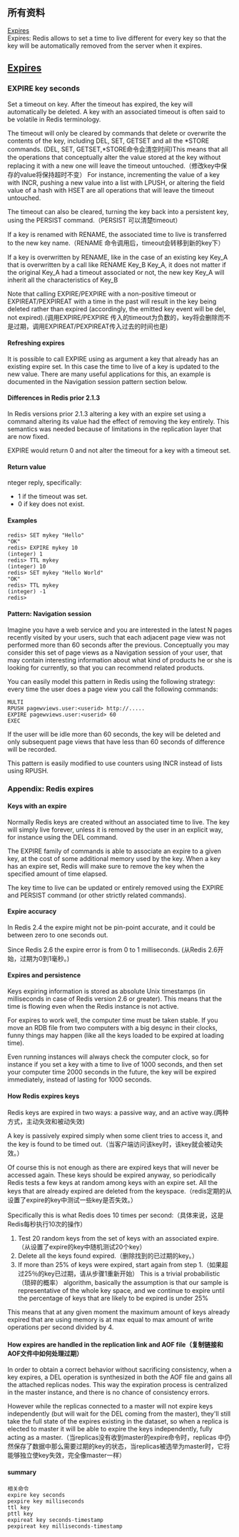 ## 所有资料
[Expires](https://redis.io/commands/expire)   
Expires: Redis allows to set a time to live different for every key so that the key will be automatically removed from the server when it expires.
## [Expires](https://redis.io/commands/expire)
### EXPIRE key seconds
Set a timeout on key. After the timeout has expired, the key will automatically be deleted. A key with an associated timeout is often said to be volatile in Redis terminology.

The timeout will only be cleared by commands that delete or overwrite the contents of the key, including DEL, SET, GETSET and all the *STORE commands. (DEL, SET, GETSET,*STORE命令会清空时间)This means that all the operations that conceptually alter the value stored at the key without replacing it with a new one will leave the timeout untouched.（修改key中保存的value将保持超时不变） For instance, incrementing the value of a key with INCR, pushing a new value into a list with LPUSH, or altering the field value of a hash with HSET are all operations that will leave the timeout untouched.

The timeout can also be cleared, turning the key back into a persistent key, using the PERSIST command.（PERSIST 可以清楚timeout）

If a key is renamed with RENAME, the associated time to live is transferred to the new key name.（RENAME 命令调用后，timeout会转移到新的key下）

If a key is overwritten by RENAME, like in the case of an existing key Key_A that is overwritten by a call like RENAME Key_B Key_A, it does not matter if the original Key_A had a timeout associated or not, the new key Key_A will inherit all the characteristics of Key_B

Note that calling EXPIRE/PEXPIRE with a non-positive timeout or EXPIREAT/PEXPIREAT with a time in the past will result in the key being deleted rather than expired (accordingly, the emitted key event will be del, not expired).(调用EXPIRE/PEXPIRE 传入的timeout为负数的，key将会删除而不是过期，调用EXPIREAT/PEXPIREAT传入过去的时间也是)
#### Refreshing expires
It is possible to call EXPIRE using as argument a key that already has an existing expire set. In this case the time to live of a key is updated to the new value. There are many useful applications for this, an example is documented in the Navigation session pattern section below.
#### Differences in Redis prior 2.1.3
In Redis versions prior 2.1.3 altering a key with an expire set using a command altering its value had the effect of removing the key entirely. This semantics was needed because of limitations in the replication layer that are now fixed.

EXPIRE would return 0 and not alter the timeout for a key with a timeout set.

#### Return value
nteger reply, specifically:
- 1 if the timeout was set.
- 0 if key does not exist.
#### Examples
```
redis> SET mykey "Hello"
"OK"
redis> EXPIRE mykey 10
(integer) 1
redis> TTL mykey
(integer) 10
redis> SET mykey "Hello World"
"OK"
redis> TTL mykey
(integer) -1
redis>  
```  
#### Pattern: Navigation session
Imagine you have a web service and you are interested in the latest N pages recently visited by your users, such that each adjacent page view was not performed more than 60 seconds after the previous. Conceptually you may consider this set of page views as a Navigation session of your user, that may contain interesting information about what kind of products he or she is looking for currently, so that you can recommend related products.

You can easily model this pattern in Redis using the following strategy: every time the user does a page view you call the following commands:
```
MULTI
RPUSH pagewviews.user:<userid> http://.....
EXPIRE pagewviews.user:<userid> 60
EXEC
```
If the user will be idle more than 60 seconds, the key will be deleted and only subsequent page views that have less than 60 seconds of difference will be recorded.

This pattern is easily modified to use counters using INCR instead of lists using RPUSH.

### Appendix: Redis expires
#### Keys with an expire
Normally Redis keys are created without an associated time to live. The key will simply live forever, unless it is removed by the user in an explicit way, for instance using the DEL command.

The EXPIRE family of commands is able to associate an expire to a given key, at the cost of some additional memory used by the key. When a key has an expire set, Redis will make sure to remove the key when the specified amount of time elapsed.

The key time to live can be updated or entirely removed using the EXPIRE and PERSIST command (or other strictly related commands).

#### Expire accuracy
In Redis 2.4 the expire might not be pin-point accurate, and it could be between zero to one seconds out.

Since Redis 2.6 the expire error is from 0 to 1 milliseconds. (从Redis 2.6开始，过期为0到1毫秒。)

#### Expires and persistence
Keys expiring information is stored as absolute Unix timestamps (in milliseconds in case of Redis version 2.6 or greater). This means that the time is flowing even when the Redis instance is not active.

For expires to work well, the computer time must be taken stable. If you move an RDB file from two computers with a big desync in their clocks, funny things may happen (like all the keys loaded to be expired at loading time).

Even running instances will always check the computer clock, so for instance if you set a key with a time to live of 1000 seconds, and then set your computer time 2000 seconds in the future, the key will be expired immediately, instead of lasting for 1000 seconds.
####  How Redis expires keys
Redis keys are expired in two ways: a passive way, and an active way.(两种方式，主动失效和被动失效)

A key is passively expired simply when some client tries to access it, and the key is found to be timed out.（当客户端访问该key时，该key就会被动失效。）

Of course this is not enough as there are expired keys that will never be accessed again. These keys should be expired anyway, so periodically Redis tests a few keys at random among keys with an expire set. All the keys that are already expired are deleted from the keyspace.（redis定期的从设置了expire的key中测试一些key是否失效。）

Specifically this is what Redis does 10 times per second:（具体来说，这是Redis每秒执行10次的操作）

1. Test 20 random keys from the set of keys with an associated expire. （从设置了expire的key中随机测试20个key）
2. Delete all the keys found expired.（删除找到的已过期的key。）
3. If more than 25% of keys were expired, start again from step 1.（如果超过25％的key已过期，请从步骤1重新开始）
This is a trivial probabilistic（琐碎的概率） algorithm, basically the assumption is that our sample is representative of the whole key space, and we continue to expire until the percentage of keys that are likely to be expired is under 25%

This means that at any given moment the maximum amount of keys already expired that are using memory is at max equal to max amount of write operations per second divided by 4.
#### How expires are handled in the replication link and AOF file（复制链接和AOF文件中如何处理过期）
In order to obtain a correct behavior without sacrificing consistency, when a key expires, a DEL operation is synthesized in both the AOF file and gains all the attached replicas nodes. This way the expiration process is centralized in the master instance, and there is no chance of consistency errors.

However while the replicas connected to a master will not expire keys independently (but will wait for the DEL coming from the master), they'll still take the full state of the expires existing in the dataset, so when a replica is elected to master it will be able to expire the keys independently, fully acting as a master.（当replicas没有收到master的expire命令时，replicas 中仍然保存了数据中那么需要过期的key的状态，当replicas被选举为master时，它将能够独立使key失效，完全像master一样）

#### summary
```
相关命令
expire key seconds
pexpire key milliseconds
ttl key
pttl key
expireat key seconds-timestamp
pexpireat key milliseconds-timestamp


```
